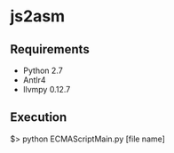 # js2asm
## Requirements
* Python 2.7
* Antlr4
* llvmpy 0.12.7

## Execution
$> python ECMAScriptMain.py [file name]
